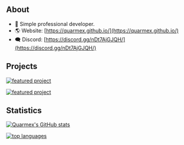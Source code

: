 ## About

- 🚀 Simple professional developer.
- 🌎 Website: [https://quarmex.github.io/](https://quarmex.github.io/)
- 🗨️ Discord: [https://discord.gg/nDt7AjGJQH/](https://discord.gg/nDt7AjGJQH/)

## Projects
[![featured project](https://github-readme-stats.vercel.app/api/pin/?username=quarmex&repo=quarmex&theme=nord)](https://github.com/quarmex/quarmex)

[![featured project](https://github-readme-stats.vercel.app/api/pin/?username=quarmex&repo=quarmex.github.io&theme=nord)](https://github.com/quarmex/quarmex.github.io)

## Statistics

[![Quarmex's GitHub stats](https://github-readme-stats.vercel.app/api?username=quarmex&theme=nord&show_icons=true&count_private=true)](https://github.com/quarmex/)

[![top languages](https://github-readme-stats.vercel.app/api/top-langs/?username=quarmex&theme=nord&langs_count=4&layout=compact&hide=java)](https://github.com/quarmex/)

